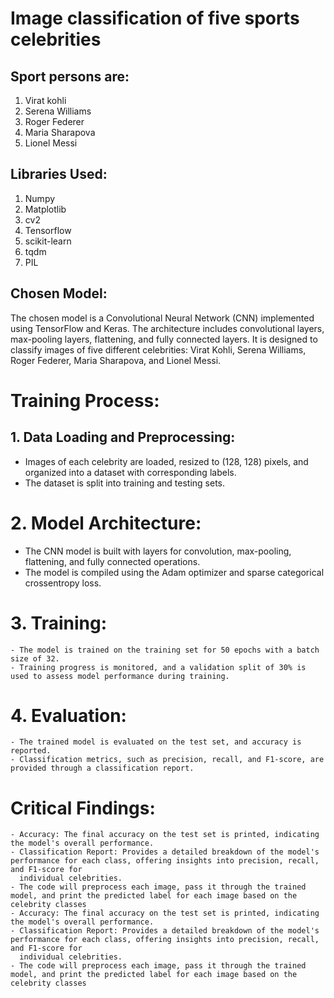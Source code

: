 # Image classification of five sports celebrities 
## Sport persons are: 
1. Virat kohli
2. Serena Williams
3. Roger Federer
4. Maria Sharapova
5. Lionel Messi
## Libraries Used:
1. Numpy
2. Matplotlib
3. cv2
4. Tensorflow
5. scikit-learn
6. tqdm
7. PIL
## Chosen Model:
 The chosen model is a Convolutional Neural Network (CNN) implemented using TensorFlow and Keras. The architecture includes convolutional layers, max-pooling layers, flattening, and fully connected layers. It is designed to classify images of five different celebrities: Virat Kohli, Serena Williams, Roger Federer, Maria Sharapova, and Lionel Messi.

# Training Process:
## 1. Data Loading and Preprocessing:
  - Images of each celebrity are loaded, resized to (128, 128) pixels, and organized into a dataset with corresponding labels.
  - The dataset is split into training and testing sets.

# 2. Model Architecture:
   - The CNN model is built with layers for convolution, max-pooling, flattening, and fully connected operations.
   - The model is compiled using the Adam optimizer and sparse categorical crossentropy loss.
# 3. Training:
    - The model is trained on the training set for 50 epochs with a batch size of 32.
    - Training progress is monitored, and a validation split of 30% is used to assess model performance during training.

# 4. Evaluation:
    - The trained model is evaluated on the test set, and accuracy is reported.
    - Classification metrics, such as precision, recall, and F1-score, are provided through a classification report.

# Critical Findings:
    - Accuracy: The final accuracy on the test set is printed, indicating the model's overall performance.
    - Classification Report: Provides a detailed breakdown of the model's performance for each class, offering insights into precision, recall, and F1-score for 
      individual celebrities.
    - The code will preprocess each image, pass it through the trained model, and print the predicted label for each image based on the celebrity classes
    - Accuracy: The final accuracy on the test set is printed, indicating the model's overall performance.
    - Classification Report: Provides a detailed breakdown of the model's performance for each class, offering insights into precision, recall, and F1-score for 
      individual celebrities.
    - The code will preprocess each image, pass it through the trained model, and print the predicted label for each image based on the celebrity classes
